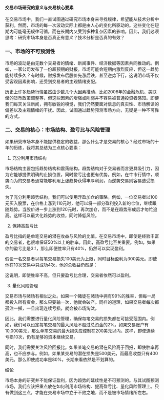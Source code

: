 #### 交易市场研究的意义与交易核心要素

在交易市场中，我们一直试图通过研究市场本身来寻找规律，希望能从技术分析中获利。然而，市场的每一次波动实际上都是由人心的变化所驱动的。这些变化在短期内可能毫无规律可循，而在长期内又受到多种复杂因素的影响。因此，我们必须思考：研究市场本身是否真正有意义？技术分析是否真的有效？

### 一、市场的不可预测性

市场的波动是由无数个交易者的情绪、新闻事件、经济数据等因素共同推动的。例如，一家公司发布了一份超预期的财报，市场可能会短期内激烈反应，但这一趋势能持续多久？有时候，财报发布后股价先涨后跌，甚至逆势下行，这说明市场不仅受客观因素影响，还受到交易者的主观情绪支配。

历史上许多趋势行情虽然由少数几个大因素推动，比如2008年的金融危机、美联储的货币政策调整等，但这些因素的增强或削弱并不容易被普通投资者感知。即便我们每天关注新闻，拥有敏锐的嗅觉，我们仍然要面对信息的真实性、市场解读的偏差以及主观情绪的干扰。因此，试图通过趋势预测市场方向，无疑是一种不可靠的方式。

### 二、交易的核心：市场结构、盈亏比与风险管理

如果研究市场本身不能提供稳定的收益，那么什么才是交易的核心？经过市场的十年的历练，我将其总结为三点核心要素：

1. 充分利用市场结构

市场结构主要包括趋势结构和震荡结构。趋势结构对于交易者而言更具吸引力，因为它能够提供明确的止损位置，同时盈亏比也更有优势。例如，在牛市行情中，顺势而为的交易者通常能够利用上涨趋势获得丰厚利润，而逆势交易则容易遭受损失。

为了充分利用趋势结构，我们可以使用浮盈加仓的策略。例如，一位交易者以100元买入股票，在价格上涨到110元时，他可以将一部分盈利投入新的仓位，继续跟随趋势。当股价进一步上涨到120元时，再次加仓，而不是在趋势形成后才匆忙追高。这样可以最大化趋势的收益，同时降低风险。

2. 保持高盈亏比

盈亏比指的是单笔交易的潜在收益与风险的比值。在交易市场中，即使是经验丰富的交易者，也很难保证50%以上的胜率。因此，高盈亏比至关重要。例如，如果你的盈亏比是3:1，那么即便胜率只有40%，仍然可以实现盈利。

假设一名交易者以每笔交易损失100美元为上限，同时目标盈利为300美元。即使他在10次交易中只成功4次，他的总收益仍然是：



这说明，即使胜率不高，但只要盈亏比合理，交易者依然可以盈利。

3. 量化风险管理

交易市场与赌场有相似之处。如果一个赌徒在赌场中拥有99%的胜率，但每一局都投入所有资金，那么只要输一次，他就会破产。同样的道理，如果交易者每次都孤注一掷，一旦出现连续亏损，就会被市场淘汰。

因此，我们需要进行量化风险管理，确保每笔交易的损失都在可接受范围内。例如，我们可以设定每笔交易的最大风险不超过总资金的2%。如果交易账户有10,000美元，那么单笔交易的最大损失应控制在200美元以内。这样，即使连续亏损10次，仍有足够的资本继续交易。

同时，我们需要关注风险回报比。如果某笔交易的潜在风险高于回报，即使胜率再高，也不应参与。例如，如果某交易的潜在损失是500美元，而最高收益只有400美元，那么即使成功率是80%，长期来看依然是不划算的。

结论

市场本身的研究并不能保证盈利，因为趋势的延续性是不可预测的。与其试图预测市场，我们应该把重点放在如何利用市场结构、提高盈亏比、量化风险管理上。只有做到这三点，才能在交易市场中立于不败之地，而不是被市场情绪所左右。
